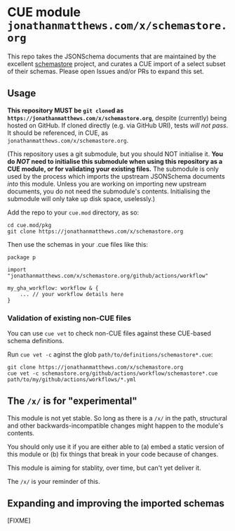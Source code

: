 # CUE module `jonathanmatthews.com/x/schemastore.org`

This repo takes the JSONSchema documents that are maintained by the excellent [schemastore](https://www.schemastore.org/json/) project, and curates a CUE import of a select subset of their schemas. Please open Issues and/or PRs to expand this set.

## Usage

**This repository MUST be `git clone`d as `https://jonathanmatthews.com/x/schemastore.org`**, despite (currently) being hosted on GitHub. If cloned directly (e.g. via GitHub URI), tests *will not pass*. It should be referenced, in CUE, as `jonathanmatthews.com/x/schemastore.org`.

(This repository uses a git submodule, but you should NOT initialise it. **You do *NOT* need to initialise this submodule when using this repository as a CUE module, or for validating your existing files.** The submodule is only used by the process which imports the upstream JSONSchema documents *into* this module. Unless you are working on importing new upstream documents, you do not need the submodule's contents. Initialising the submodule will only take up disk space, uselessly.)

Add the repo to your `cue.mod` directory, as so:

```
cd cue.mod/pkg
git clone https://jonathanmatthews.com/x/schemastore.org
```

Then use the schemas in your .cue files like this:

```
package p

import "jonathanmatthews.com/x/schemastore.org/github/actions/workflow"

my_gha_workflow: workflow & {
	... // your workflow details here
}
```

### Validation of existing non-CUE files

You can use `cue vet` to check non-CUE files against these CUE-based schema definitions.

Run `cue vet -c` aginst the glob `path/to/definitions/schemastore*.cue`:

```
git clone https://jonathanmatthews.com/x/schemastore.org
cue vet -c schemastore.org/github/actions/workflow/schemastore*.cue path/to/my/github/actions/workflows/*.yml
```

## The `/x/` is for "experimental"

This module is not yet stable. So long as there is a `/x/` in the path, structural and other backwards-incompatible changes might happen to the module's contents.

You should only use it if you are either able to (a) embed a static version of this module or (b) fix things that break in your code because of changes.

This module is aiming for stablity, over time, but can't yet deliver it.

The `/x/` is your reminder of this.

## Expanding and improving the imported schemas

[FIXME]
